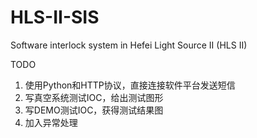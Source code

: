 # HLS-II-SIS
Software interlock system in Hefei Light Source II  (HLS II)

TODO
1. 使用Python和HTTP协议，直接连接软件平台发送短信
2. 写真空系统测试IOC，给出测试图形
3. 写DEMO测试IOC，获得测试结果图
4. 加入异常处理

